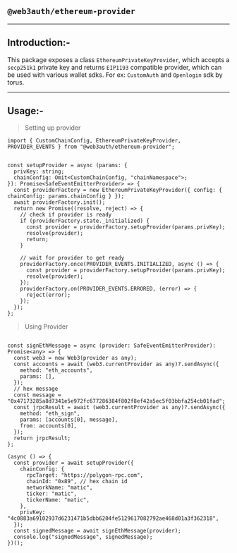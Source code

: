 ##  ``@web3auth/ethereum-provider``
-------------


## Introduction:-

This package exposes a class `EthereumPrivateKeyProvider`, which accepts a `secp251k1` private key and returns  `EIP1193` compatible provider, which can be used with various wallet sdks. For ex: `CustomAuth` and `Openlogin` sdk by torus.

-----------

## Usage:-

> Setting up provider

```
import { CustomChainConfig, EthereumPrivateKeyProvider, PROVIDER_EVENTS } from "@web3auth/ethereum-provider";


const setupProvider = async (params: {
  privKey: string;
  chainConfig: Omit<CustomChainConfig, "chainNamespace">;
}): Promise<SafeEventEmitterProvider> => {
  const providerFactory = new EthereumPrivateKeyProvider({ config: { chainConfig: params.chainConfig } });
  await providerFactory.init();
  return new Promise((resolve, reject) => {
    // check if provider is ready
    if (providerFactory.state._initialized) {
      const provider = providerFactory.setupProvider(params.privKey);
      resolve(provider);
      return;
    }

    // wait for provider to get ready
    providerFactory.once(PROVIDER_EVENTS.INITIALIZED, async () => {
      const provider = providerFactory.setupProvider(params.privKey);
      resolve(provider);
    });
    providerFactory.on(PROVIDER_EVENTS.ERRORED, (error) => {
      reject(error);
    });
  });
};
```

> Using Provider

```

const signEthMessage = async (provider: SafeEventEmitterProvider): Promise<any> => {
  const web3 = new Web3(provider as any);
  const accounts = await (web3.currentProvider as any)?.sendAsync({
    method: "eth_accounts",
    params: [],
  });
  // hex message
  const message = "0x47173285a8d7341e5e972fc677286384f802f8ef42a5ec5f03bbfa254cb01fad";
  const jrpcResult = await (web3.currentProvider as any)?.sendAsync({
    method: "eth_sign",
    params: [accounts[0], message],
    from: accounts[0],
  });
  return jrpcResult;
};

(async () => {
  const provider = await setupProvider({
    chainConfig: {
      rpcTarget: "https://polygon-rpc.com",
      chainId: "0x89", // hex chain id
      networkName: "matic",
      ticker: "matic",
      tickerName: "matic",
    },
    privKey: "4c0883a69102937d6231471b5dbb6204fe5129617082792ae468d01a3f362318",
  });
  const signedMessage = await signEthMessage(provider);
  console.log("signedMessage", signedMessage);
})();

```